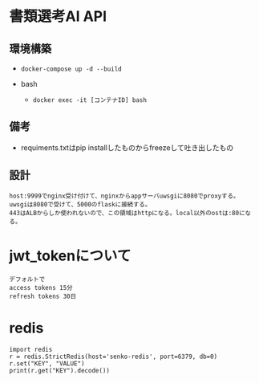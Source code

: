 # 書類選考AI API

##  環境構築

* `docker-compose up -d --build`
  
* bash
  * `docker exec -it [コンテナID] bash`

## 備考

* requiments.txtはpip installしたものからfreezeして吐き出したもの

## 設計

```
host:9999でnginx受け付けて、nginxからappサーバuwsgiに8080でproxyする。
uwsgiは8080で受けて、5000のflaskに接続する。
443はALBからしか使われないので、この領域はhttpになる。local以外のostは:80になる。
```

# jwt_tokenについて

```
デフォルトで
access tokens 15分
refresh tokens 30日
```

# redis

```
import redis
r = redis.StrictRedis(host='senko-redis', port=6379, db=0)
r.set("KEY", "VALUE")
print(r.get("KEY").decode())
```

